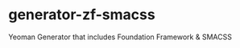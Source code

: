 generator-zf-smacss
===================

Yeoman Generator that includes Foundation Framework &amp; SMACSS
